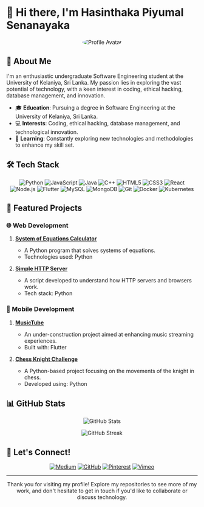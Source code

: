 # 👋 Hi there, I'm Hasinthaka Piyumal Senanayaka

<p align="center">
  <img src="https://avatars.githubusercontent.com/u/73817304?v=4" alt="Profile Avatar" style="border-radius: 50%;" />
</p>

## 🚀 About Me

I'm an enthusiastic undergraduate Software Engineering student at the University of Kelaniya, Sri Lanka. My passion lies in exploring the vast potential of technology, with a keen interest in coding, ethical hacking, database management, and innovation.

- 🎓 **Education**: Pursuing a degree in Software Engineering at the University of Kelaniya, Sri Lanka.
- 💻 **Interests**: Coding, ethical hacking, database management, and technological innovation.
- 🌱 **Learning**: Constantly exploring new technologies and methodologies to enhance my skill set.

## 🛠 Tech Stack

<p align="center">
  <img src="https://img.shields.io/badge/Python-3776AB?style=for-the-badge&logo=python&logoColor=white" alt="Python" />
  <img src="https://img.shields.io/badge/JavaScript-F7DF1E?style=for-the-badge&logo=javascript&logoColor=black" alt="JavaScript" />
  <img src="https://img.shields.io/badge/Java-007396?style=for-the-badge&logo=java&logoColor=white" alt="Java" />
  <img src="https://img.shields.io/badge/C++-00599C?style=for-the-badge&logo=c%2B%2B&logoColor=white" alt="C++" />
  <img src="https://img.shields.io/badge/HTML5-E34F26?style=for-the-badge&logo=html5&logoColor=white" alt="HTML5" />
  <img src="https://img.shields.io/badge/CSS3-1572B6?style=for-the-badge&logo=css3&logoColor=white" alt="CSS3" />
  <img src="https://img.shields.io/badge/React-20232A?style=for-the-badge&logo=react&logoColor=61DAFB" alt="React" />
  <img src="https://img.shields.io/badge/Node.js-43853D?style=for-the-badge&logo=node.js&logoColor=white" alt="Node.js" />
  <img src="https://img.shields.io/badge/Flutter-02569B?style=for-the-badge&logo=flutter&logoColor=white" alt="Flutter" />
  <img src="https://img.shields.io/badge/MySQL-4479A1?style=for-the-badge&logo=mysql&logoColor=white" alt="MySQL" />
  <img src="https://img.shields.io/badge/MongoDB-47A248?style=for-the-badge&logo=mongodb&logoColor=white" alt="MongoDB" />
  <img src="https://img.shields.io/badge/Git-F05032?style=for-the-badge&logo=git&logoColor=white" alt="Git" />
  <img src="https://img.shields.io/badge/Docker-2496ED?style=for-the-badge&logo=docker&logoColor=white" alt="Docker" />
  <img src="https://img.shields.io/badge/Kubernetes-326CE5?style=for-the-badge&logo=kubernetes&logoColor=white" alt="Kubernetes" />
</p>

## 🌟 Featured Projects

### 🌐 Web Development

1. **[System of Equations Calculator](https://github.com/HasinthakaPiyumal/systemOfEquetion_cal)**
   - A Python program that solves systems of equations.
   - Technologies used: Python

2. **[Simple HTTP Server](https://github.com/HasinthakaPiyumal/simpleHttpServerPython)**
   - A script developed to understand how HTTP servers and browsers work.
   - Tech stack: Python

### 📱 Mobile Development

1. **[MusicTube](https://github.com/HasinthakaPiyumal/musictube)**
   - An under-construction project aimed at enhancing music streaming experiences.
   - Built with: Flutter

2. **[Chess Knight Challenge](https://github.com/HasinthakaPiyumal/chess-knight-challange)**
   - A Python-based project focusing on the movements of the knight in chess.
   - Developed using: Python

## 📊 GitHub Stats

<p align="center">
  <img src="https://github-readme-stats.vercel.app/api?username=HasinthakaPiyumal&show_icons=true&theme=radical" alt="GitHub Stats" />
</p>

<p align="center">
  <img src="https://github-readme-streak-stats.herokuapp.com/?user=HasinthakaPiyumal&theme=radical" alt="GitHub Streak" />
</p>

## 🤝 Let's Connect!

<p align="center">
  <a href="https://hasinthaka.medium.com/"><img src="https://img.shields.io/badge/Medium-12100E?style=for-the-badge&logo=medium&logoColor=white" alt="Medium" /></a>
  <a href="https://github.com/HasinthakaPiyumal"><img src="https://img.shields.io/badge/GitHub-181717?style=for-the-badge&logo=github&logoColor=white" alt="GitHub" /></a>
  <a href="https://www.pinterest.com/hasinthakap/"><img src="https://img.shields.io/badge/Pinterest-BD081C?style=for-the-badge&logo=pinterest&logoColor=white" alt="Pinterest" /></a>
  <a href="https://vimeo.com/user129420419"><img src="https://img.shields.io/badge/Vimeo-1AB7EA?style=for-the-badge&logo=vimeo&logoColor=white" alt="Vimeo" /></a>
</p>

---

<p align="center">
  Thank you for visiting my profile! Explore my repositories to see more of my work, and don't hesitate to get in touch if you'd like to collaborate or discuss technology.
</p>
